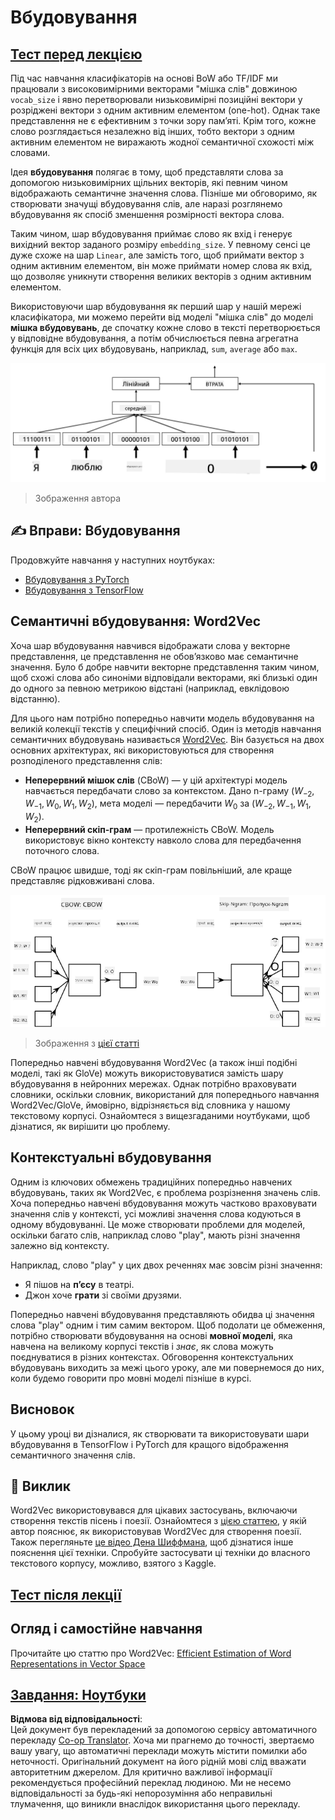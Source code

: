<!--
CO_OP_TRANSLATOR_METADATA:
{
  "original_hash": "e40b47ac3fd48f71304ede1474e66293",
  "translation_date": "2025-08-25T21:41:18+00:00",
  "source_file": "lessons/5-NLP/14-Embeddings/README.md",
  "language_code": "uk"
}
-->
# Вбудовування

## [Тест перед лекцією](https://ff-quizzes.netlify.app/en/ai/quiz/27)

Під час навчання класифікаторів на основі BoW або TF/IDF ми працювали з високовимірними векторами "мішка слів" довжиною `vocab_size` і явно перетворювали низьковимірні позиційні вектори у розріджені вектори з одним активним елементом (one-hot). Однак таке представлення не є ефективним з точки зору пам’яті. Крім того, кожне слово розглядається незалежно від інших, тобто вектори з одним активним елементом не виражають жодної семантичної схожості між словами.

Ідея **вбудовування** полягає в тому, щоб представляти слова за допомогою низьковимірних щільних векторів, які певним чином відображають семантичне значення слова. Пізніше ми обговоримо, як створювати значущі вбудовування слів, але наразі розглянемо вбудовування як спосіб зменшення розмірності вектора слова.

Таким чином, шар вбудовування приймає слово як вхід і генерує вихідний вектор заданого розміру `embedding_size`. У певному сенсі це дуже схоже на шар `Linear`, але замість того, щоб приймати вектор з одним активним елементом, він може приймати номер слова як вхід, що дозволяє уникнути створення великих векторів з одним активним елементом.

Використовуючи шар вбудовування як перший шар у нашій мережі класифікатора, ми можемо перейти від моделі "мішка слів" до моделі **мішка вбудовувань**, де спочатку кожне слово в тексті перетворюється у відповідне вбудовування, а потім обчислюється певна агрегатна функція для всіх цих вбудовувань, наприклад, `sum`, `average` або `max`.

![Зображення, що показує класифікатор на основі вбудовувань для п’яти слів у послідовності.](../../../../../translated_images/embedding-classifier-example.b77f021a7ee67eeec8e68bfe11636c5b97d6eaa067515a129bfb1d0034b1ac5b.uk.png)

> Зображення автора

## ✍️ Вправи: Вбудовування

Продовжуйте навчання у наступних ноутбуках:
* [Вбудовування з PyTorch](../../../../../lessons/5-NLP/14-Embeddings/EmbeddingsPyTorch.ipynb)
* [Вбудовування з TensorFlow](../../../../../lessons/5-NLP/14-Embeddings/EmbeddingsTF.ipynb)

## Семантичні вбудовування: Word2Vec

Хоча шар вбудовування навчився відображати слова у векторне представлення, це представлення не обов’язково має семантичне значення. Було б добре навчити векторне представлення таким чином, щоб схожі слова або синоніми відповідали векторами, які близькі один до одного за певною метрикою відстані (наприклад, евклідовою відстанню).

Для цього нам потрібно попередньо навчити модель вбудовування на великій колекції текстів у специфічний спосіб. Один із методів навчання семантичних вбудовувань називається [Word2Vec](https://en.wikipedia.org/wiki/Word2vec). Він базується на двох основних архітектурах, які використовуються для створення розподіленого представлення слів:

 - **Неперервний мішок слів** (CBoW) — у цій архітектурі модель навчається передбачати слово за контекстом. Дано n-граму $(W_{-2},W_{-1},W_0,W_1,W_2)$, мета моделі — передбачити $W_0$ за $(W_{-2},W_{-1},W_1,W_2)$.
 - **Неперервний скіп-грам** — протилежність CBoW. Модель використовує вікно контексту навколо слова для передбачення поточного слова.

CBoW працює швидше, тоді як скіп-грам повільніший, але краще представляє рідковживані слова.

![Зображення, що показує алгоритми CBoW і Skip-Gram для перетворення слів у вектори.](../../../../../translated_images/example-algorithms-for-converting-words-to-vectors.fbe9207a726922f6f0f5de66427e8a6eda63809356114e28fb1fa5f4a83ebda7.uk.png)

> Зображення з [цієї статті](https://arxiv.org/pdf/1301.3781.pdf)

Попередньо навчені вбудовування Word2Vec (а також інші подібні моделі, такі як GloVe) можуть використовуватися замість шару вбудовування в нейронних мережах. Однак потрібно враховувати словники, оскільки словник, використаний для попереднього навчання Word2Vec/GloVe, ймовірно, відрізняється від словника у нашому текстовому корпусі. Ознайомтеся з вищезгаданими ноутбуками, щоб дізнатися, як вирішити цю проблему.

## Контекстуальні вбудовування

Одним із ключових обмежень традиційних попередньо навчених вбудовувань, таких як Word2Vec, є проблема розрізнення значень слів. Хоча попередньо навчені вбудовування можуть частково враховувати значення слів у контексті, усі можливі значення слова кодуються в одному вбудовуванні. Це може створювати проблеми для моделей, оскільки багато слів, наприклад слово "play", мають різні значення залежно від контексту.

Наприклад, слово "play" у цих двох реченнях має зовсім різні значення:

- Я пішов на **п’єсу** в театрі.
- Джон хоче **грати** зі своїми друзями.

Попередньо навчені вбудовування представляють обидва ці значення слова "play" одним і тим самим вектором. Щоб подолати це обмеження, потрібно створювати вбудовування на основі **мовної моделі**, яка навчена на великому корпусі текстів і *знає*, як слова можуть поєднуватися в різних контекстах. Обговорення контекстуальних вбудовувань виходить за межі цього уроку, але ми повернемося до них, коли будемо говорити про мовні моделі пізніше в курсі.

## Висновок

У цьому уроці ви дізналися, як створювати та використовувати шари вбудовування в TensorFlow і PyTorch для кращого відображення семантичного значення слів.

## 🚀 Виклик

Word2Vec використовувався для цікавих застосувань, включаючи створення текстів пісень і поезії. Ознайомтеся з [цією статтею](https://www.politetype.com/blog/word2vec-color-poems), у якій автор пояснює, як використовував Word2Vec для створення поезії. Також перегляньте [це відео Дена Шиффмана](https://www.youtube.com/watch?v=LSS_bos_TPI&ab_channel=TheCodingTrain), щоб дізнатися інше пояснення цієї техніки. Спробуйте застосувати ці техніки до власного текстового корпусу, можливо, взятого з Kaggle.

## [Тест після лекції](https://ff-quizzes.netlify.app/en/ai/quiz/28)

## Огляд і самостійне навчання

Прочитайте цю статтю про Word2Vec: [Efficient Estimation of Word Representations in Vector Space](https://arxiv.org/pdf/1301.3781.pdf)

## [Завдання: Ноутбуки](assignment.md)

**Відмова від відповідальності**:  
Цей документ був перекладений за допомогою сервісу автоматичного перекладу [Co-op Translator](https://github.com/Azure/co-op-translator). Хоча ми прагнемо до точності, звертаємо вашу увагу, що автоматичні переклади можуть містити помилки або неточності. Оригінальний документ на його рідній мові слід вважати авторитетним джерелом. Для критично важливої інформації рекомендується професійний переклад людиною. Ми не несемо відповідальності за будь-які непорозуміння або неправильні тлумачення, що виникли внаслідок використання цього перекладу.